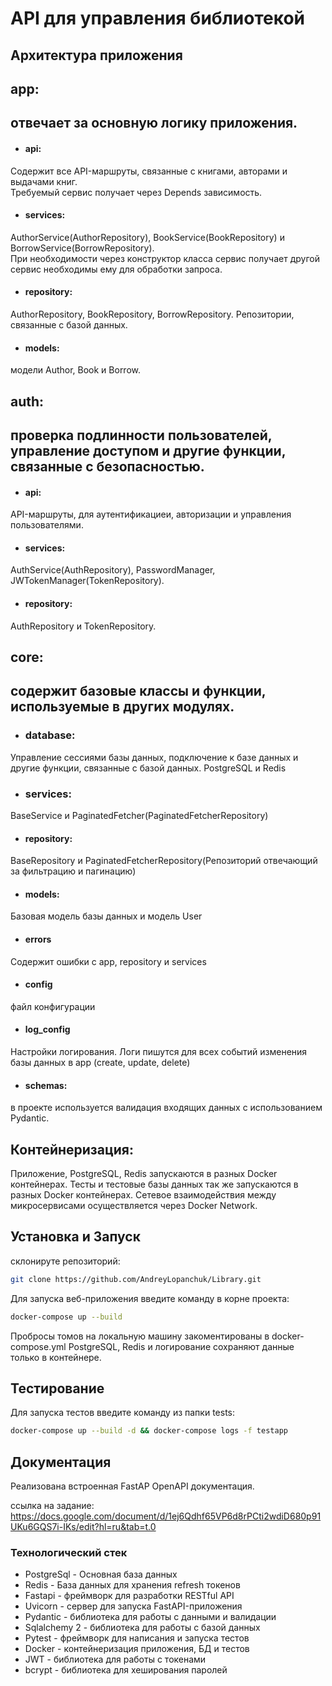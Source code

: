 # API для управления библиотекой

## Архитектура приложения
## app: 
## отвечает за основную логику приложения.
- #### api:  
Содержит все API-маршруты, связанные с книгами, авторами и выдачами книг.   
Требуемый сервис получает через Depends зависимость.
- #### services: 
AuthorService(AuthorRepository), BookService(BookRepository) и BorrowService(BorrowRepository).   
При необходимости через конструктор класса сервис получает другой сервис необходимы ему для обработки запроса.  
- #### repository:  
AuthorRepository, BookRepository, BorrowRepository. Репозитории, связанные с базой данных.  
- #### models:   
модели Author, Book и Borrow.  
## auth: 
## проверка подлинности пользователей, управление доступом и другие функции, связанные с безопасностью.
- #### api: 
API-маршруты, для аутентификациеи, авторизации и управления пользователями.  
- #### services:  
AuthService(AuthRepository), PasswordManager, JWTokenManager(TokenRepository).
- #### repository:  
AuthRepository и TokenRepository.
## core: 
## содержит базовые классы и функции, используемые в других модулях.
- ### database:
Управление сессиями базы данных, подключение к базе данных и другие функции, связанные с базой данных.
PostgreSQL и Redis
- ### services: 
BaseService и PaginatedFetcher(PaginatedFetcherRepository)  
- #### repository: 
BaseRepository и PaginatedFetcherRepository(Репозиторий отвечающий за фильтрацию и пагинацию)
- #### models:  
Базовая модель базы данных и модель User
- #### errors
Содержит ошибки с app, repository и services
- #### config
файл конфигурации
- #### log_config
Настройки логирования. Логи пишутся для всех событий изменения базы данных в app (create, update, delete)
- #### schemas:
в проекте используется валидация входящих данных с использованием Pydantic.


## Контейнеризация:
Приложение, PostgreSQL, Redis запускаются в разных Docker контейнерах. 
Тесты и тестовые базы данных так же запускаются в разных Docker контейнерах.
Сетевое взаимодействия между микросервисами осуществляется через Docker Network.

## Установка и Запуск
склонируте репозиторий:  
```sh
git clone https://github.com/AndreyLopanchuk/Library.git
```  
Для запуска веб-приложения введите команду в корне проекта:  
```sh
docker-compose up --build
```
Пробросы томов на локальную машину закоментированы в docker-compose.yml
PostgreSQL, Redis и логирование сохраняют данные только в контейнере.

## Тестирование
Для запуска тестов введите команду из папки tests:
```sh
docker-compose up --build -d && docker-compose logs -f testapp
```

## Документация
Реализована встроенная FastAP OpenAPI документация.  

ссылка на задание:  
https://docs.google.com/document/d/1ej6Qdhf65VP6d8rPCti2wdiD680p91UKu6GQS7i-IKs/edit?hl=ru&tab=t.0

### Технологический стек
- PostgreSql - Основная база данных
- Redis - База данных для хранения refresh токенов
- Fastapi - фреймворк для разработки RESTful API
- Uvicorn - сервер для запуска FastAPI-приложения
- Pydantic - библиотека для работы с данными и валидации
- Sqlalchemy 2 - библиотека для работы с базой данных
- Pytest - фреймворк для написания и запуска тестов
- Docker - контейнеризация приложения, БД и тестов
- JWT - библиотека для работы с токенами
- bcrypt - библиотека для хеширования паролей

